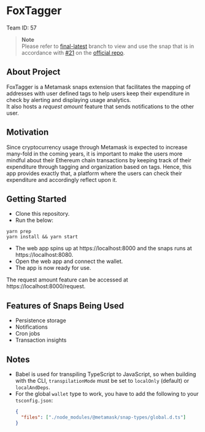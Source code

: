 # FoxTagger

Team ID: 57

> **Note**  
> Please refer to [final-latest](https://github.com/shree675/FoxTagger/tree/final-latest) branch to view and use the snap that is in accordance with [#21](https://github.com/MetaMask/template-snap-monorepo/pull/21) on the [official repo](https://github.com/MetaMask/template-snap-monorepo).

## About Project
FoxTagger is a Metamask snaps extension that facilitates the mapping of addresses with user defined tags to help users keep their expenditure in check by alerting and displaying usage analytics.  
It also hosts a *request amount* feature that sends notifications to the other user.

## Motivation
Since cryptocurrency usage through Metamask is expected to increase many-fold in the coming years, it is important to make the users more mindful about their Ethereum chain transactions by keeping track of their expenditure through tagging and organization based on tags. Hence, this app provides exactly that, a platform where the users can check their expenditure and accordingly reflect upon it.

## Getting Started

* Clone this repository.
* Run the below:
```shell
yarn prep
yarn install && yarn start
```
* The web app spins up at https://localhost:8000 and the snaps runs at https://localhost:8080.
* Open the web app and connect the wallet.
* The app is now ready for use.

The request amount feature can be accessed at https://localhost:8000/request.

## Features of Snaps Being Used
* Persistence storage
* Notifications
* Cron jobs
* Transaction insights

## Notes

- Babel is used for transpiling TypeScript to JavaScript, so when building with the CLI,
  `transpilationMode` must be set to `localOnly` (default) or `localAndDeps`.
- For the global `wallet` type to work, you have to add the following to your `tsconfig.json`:
  ```json
  {
    "files": ["./node_modules/@metamask/snap-types/global.d.ts"]
  }
  ```
